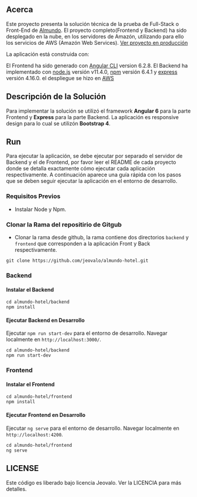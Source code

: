 ## Acerca

Este proyecto presenta la solución técnica de la prueba de Full-Stack o Front-End de [Almundo](https://almundo.com.co/).
El proyecto completo(Frontend y Backend) ha sido desplegado en la nube, en los servidores de Amazón, utilizando para ello los servicios de AWS (Amazón Web Services). 
[Ver proyecto en producción](https://hotels.almundo.jeovalo.com/)

La aplicación está construida con:

El Frontend ha sido generado con [Angular CLI](https://github.com/angular/angular-cli) version 6.2.8.
El Backend ha implementado con [node.js](https://nodejs.org/es/) versión v11.4.0, [npm](https://www.npmjs.com/) versión 6.4.1 y [express](http://expressjs.com/) versión 4.16.0.
el despliegue se hizo en [AWS](https://aws.amazon.com/)

## Descripción de la Solución

Para implementar la solución se utilizó el framework **Angular 6** para la parte Frontend y **Express** para la parte Backend. 
La aplicación es responsive design para lo cual se utilizón **Bootstrap 4**.

## Run
Para ejecutar la aplicación,  se debe ejecutar por separado el servidor de Backend y el de Frontend, por favor leer el README de cada proyecto donde se
detalla exactamente cómo ejecutar cada aplicación respectivamente.
A continuación aparece una guía rápida con los pasos que se deben seguir ejecutar la aplicación en el entorno de desarrollo.

### Requisitos Previos
- Instalar Node y Npm.

### Clonar la Rama del repositirio de Gitgub
- Clonar la rama desde github, la rama contiene dos directorios `backend` y `frontend`  que corresponden a la aplicación Front y Back respectivamente.

```
git clone https://github.com/jeovalo/almundo-hotel.git

```

### Backend

#### Instalar el Backend

```
cd almundo-hotel/backend
npm install
```

#### Ejecutar Backend en Desarrollo

Ejecutar `npm run start-dev` para el entorno de desarrollo. Navegar localmente en `http://localhost:3000/`.

```
cd almundo-hotel/backend
npm run start-dev
```

### Frontend

#### Instalar el Frontend

```
cd almundo-hotel/frontend
npm install
```

#### Ejecutar Frontend en Desarrollo

Ejecutar `ng serve` para el entorno de desarrollo. Navegar localmente en `http://localhost:4200`.

```
cd almundo-hotel/frontend
ng serve
```


## LICENSE

Este código es liberado bajo licencia Jeovalo. Ver la LICENCIA para más detalles.
